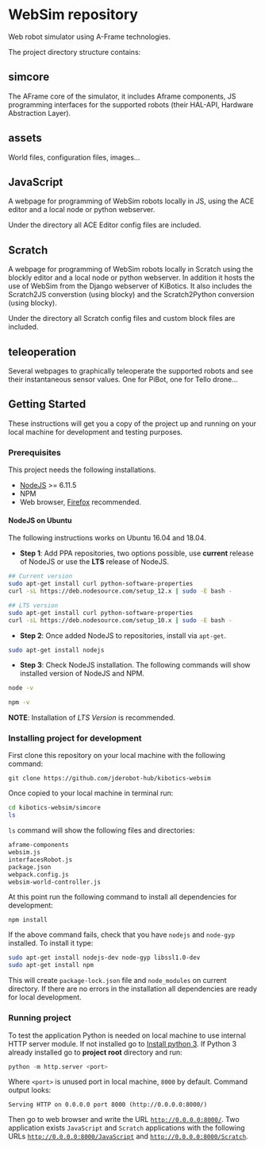 
# WebSim repository

Web robot simulator using A-Frame technologies.

The project directory structure contains:

## simcore
The AFrame core of the simulator, it includes Aframe components, JS programming interfaces for the supported robots (their HAL-API, Hardware Abstraction Layer).

## assets
World files, configuration files, images...

## JavaScript
A webpage for programming of WebSim robots locally in JS, using the ACE editor and a local node or python webserver.

Under the directory all ACE Editor config files are included.

## Scratch
A webpage for programming of WebSim robots locally in Scratch using the blockly editor and a local node or python webserver. In addition it hosts the use of WebSim from the Django webserver of KiBotics. It also includes the Scratch2JS converstion (using blocky) and the Scratch2Python conversion (using blocky).

Under the directory all Scratch config files and custom block files are included.

## teleoperation
Several webpages to graphically teleoperate the supported robots and see their instantaneous sensor values. One for PiBot, one for Tello drone...


## Getting Started

These instructions will get you a copy of the project up and running on your local machine for development and testing purposes.

### Prerequisites

This project needs the following installations.

- [NodeJS](https://nodejs.org/es/download/) >= 6.11.5
- NPM
- Web browser, [Firefox](https://www.mozilla.org/es-ES/firefox/new/) recommended.

#### NodeJS on Ubuntu

The following instructions works on Ubuntu 16.04 and 18.04. 

- **Step 1**: Add PPA repositories, two options possible, use **current** release of NodeJS or use the **LTS** release of NodeJS.

``` bash
## Current version
sudo apt-get install curl python-software-properties
curl -sL https://deb.nodesource.com/setup_12.x | sudo -E bash -
```

``` bash
## LTS version
sudo apt-get install curl python-software-properties
curl -sL https://deb.nodesource.com/setup_10.x | sudo -E bash -
```

- **Step 2**: Once added NodeJS to repositories, install via `apt-get`.

``` bash
sudo apt-get install nodejs
```

- **Step 3**: Check NodeJS installation. The following commands will show installed version of NodeJS and NPM.

``` bash
node -v
```

``` bash
npm -v
```

**NOTE**: Installation of *LTS Version* is recommended.

### Installing project for development

First clone this repository on your local machine with the following command:

``` git
git clone https://github.com/jderobot-hub/kibotics-websim
```

Once copied to your local machine in terminal run:

``` bash
cd kibotics-websim/simcore
ls
```

`ls` command will show the following files and directories:

```bash
aframe-components
websim.js
interfacesRobot.js
package.json
webpack.config.js
websim-world-controller.js
```

At this point run the following command to install all dependencies for development:

``` npm
npm install
```

If the above command fails, check that you have `nodejs` and `node-gyp` installed. To install it type:

```bash
sudo apt-get install nodejs-dev node-gyp libssl1.0-dev
sudo apt-get install npm
```

This will create `package-lock.json` file and `node_modules` on current directory. If there are no errors in the installation all dependencies are ready for local development.


### Running project

To test the application Python is needed on local machine to use internal HTTP server module. If not installed go to [Install python 3](https://realpython.com/installing-python/). If Python 3 already installed go to **project root** directory and run:

``` python
python -m http.server <port>
```

Where `<port>` is unused port in local machine, `8000` by default. Command output looks:

```
Serving HTTP on 0.0.0.0 port 8000 (http://0.0.0.0:8000/)
```

Then go to web browser and write the URL [`http://0.0.0.0:8000/`](). Two application exists `JavaScript` and `Scratch` applications with the following URLs [`http://0.0.0.0:8000/JavaScript`]() and [`http://0.0.0.0:8000/Scratch`]().



